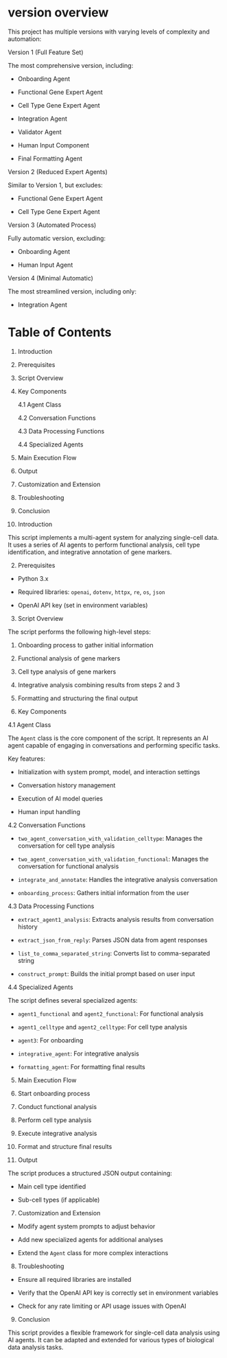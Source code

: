 


# version overview

This project has multiple versions with varying levels of complexity and automation:

Version 1 (Full Feature Set)

The most comprehensive version, including:

- Onboarding Agent

- Functional Gene Expert Agent

- Cell Type Gene Expert Agent

- Integration Agent

- Validator Agent

- Human Input Component

- Final Formatting Agent

Version 2 (Reduced Expert Agents)

Similar to Version 1, but excludes:

- Functional Gene Expert Agent

- Cell Type Gene Expert Agent

Version 3 (Automated Process)

Fully automatic version, excluding:

- Onboarding Agent

- Human Input Agent

Version 4 (Minimal Automatic)

The most streamlined version, including only:

- Integration Agent















# Table of Contents

1. Introduction

2. Prerequisites

3. Script Overview

4. Key Components

   4.1 Agent Class

   4.2 Conversation Functions

   4.3 Data Processing Functions

   4.4 Specialized Agents

5. Main Execution Flow

6. Output

7. Customization and Extension

8. Troubleshooting

9. Conclusion

1. Introduction

This script implements a multi-agent system for analyzing single-cell data. It uses a series of AI agents to perform functional analysis, cell type identification, and integrative annotation of gene markers.

2. Prerequisites

- Python 3.x

- Required libraries: `openai`, `dotenv`, `httpx`, `re`, `os`, `json`

- OpenAI API key (set in environment variables)

3. Script Overview

The script performs the following high-level steps:

1. Onboarding process to gather initial information

2. Functional analysis of gene markers

3. Cell type analysis of gene markers

4. Integrative analysis combining results from steps 2 and 3

5. Formatting and structuring the final output

4. Key Components

4.1 Agent Class

The `Agent` class is the core component of the script. It represents an AI agent capable of engaging in conversations and performing specific tasks.

Key features:

- Initialization with system prompt, model, and interaction settings

- Conversation history management

- Execution of AI model queries

- Human input handling

4.2 Conversation Functions

- `two_agent_conversation_with_validation_celltype`: Manages the conversation for cell type analysis

- `two_agent_conversation_with_validation_functional`: Manages the conversation for functional analysis

- `integrate_and_annotate`: Handles the integrative analysis conversation

- `onboarding_process`: Gathers initial information from the user

4.3 Data Processing Functions

- `extract_agent1_analysis`: Extracts analysis results from conversation history

- `extract_json_from_reply`: Parses JSON data from agent responses

- `list_to_comma_separated_string`: Converts list to comma-separated string

- `construct_prompt`: Builds the initial prompt based on user input

4.4 Specialized Agents

The script defines several specialized agents:

- `agent1_functional` and `agent2_functional`: For functional analysis

- `agent1_celltype` and `agent2_celltype`: For cell type analysis

- `agent3`: For onboarding

- `integrative_agent`: For integrative analysis

- `formatting_agent`: For formatting final results

5. Main Execution Flow

1. Start onboarding process

2. Conduct functional analysis

3. Perform cell type analysis

4. Execute integrative analysis

5. Format and structure final results

6. Output

The script produces a structured JSON output containing:

- Main cell type identified

- Sub-cell types (if applicable)

7. Customization and Extension

- Modify agent system prompts to adjust behavior

- Add new specialized agents for additional analyses

- Extend the `Agent` class for more complex interactions

8. Troubleshooting

- Ensure all required libraries are installed

- Verify that the OpenAI API key is correctly set in environment variables

- Check for any rate limiting or API usage issues with OpenAI

9. Conclusion

This script provides a flexible framework for single-cell data analysis using AI agents. It can be adapted and extended for various types of biological data analysis tasks.
